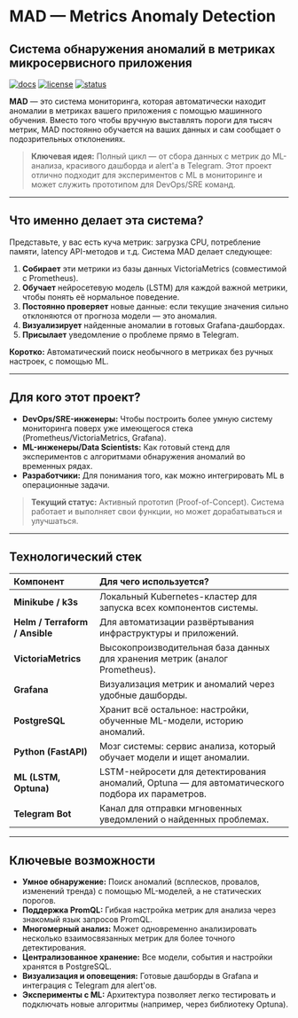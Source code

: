 # MAD — Metrics Anomaly Detection  
## Система обнаружения аномалий в метриках микросервисного приложения

[![docs](https://img.shields.io/badge/docs-MKDocs-blue)](#) [![license](https://img.shields.io/badge/license-MIT-green)](#) [![status](https://img.shields.io/badge/status-active-yellowgreen)](#)

**MAD** — это система мониторинга, которая автоматически находит аномалии в метриках вашего приложения с помощью машинного обучения. Вместо того чтобы вручную выставлять пороги для тысяч метрик, MAD постоянно обучается на ваших данных и сам сообщает о подозрительных отклонениях.

> **Ключевая идея:** Полный цикл — от сбора данных с метрик до ML-анализа, красивого дашборда и alert'а в Telegram. Этот проект отлично подходит для экспериментов с ML в мониторинге и может служить прототипом для DevOps/SRE команд.

---

## Что именно делает эта система?

Представьте, у вас есть куча метрик: загрузка CPU, потребление памяти, latency API-методов и т.д. Система MAD делает следующее:

1.  **Собирает** эти метрики из базы данных VictoriaMetrics (совместимой с Prometheus).
2.  **Обучает** нейросетевую модель (LSTM) для каждой важной метрики, чтобы понять её нормальное поведение.
3.  **Постоянно проверяет** новые данные: если текущие значения сильно отклоняются от прогноза модели — это аномалия.
4.  **Визуализирует** найденные аномалии в готовых Grafana-дашбордах.
5.  **Присылает** уведомление о проблеме прямо в Telegram.

**Коротко:** Автоматический поиск необычного в метриках без ручных настроек, с помощью ML.

---

## Для кого этот проект?

*   **DevOps/SRE-инженеры:** Чтобы построить более умную систему мониторинга поверх уже имеющегося стека (Prometheus/VictoriaMetrics, Grafana).
*   **ML-инженеры/Data Scientists:** Как готовый стенд для экспериментов с алгоритмами обнаружения аномалий во временных рядах.
*   **Разработчики:** Для понимания того, как можно интегрировать ML в операционные задачи.

> **Текущий статус:** Активный прототип (Proof-of-Concept). Система работает и выполняет свои функции, но может дорабатываться и улучшаться.

---

## Технологический стек

| Компонент | Для чего используется? |
| :--- | :--- |
| **Minikube / k3s** | Локальный Kubernetes-кластер для запуска всех компонентов системы. |
| **Helm / Terraform / Ansible** | Для автоматизации развёртывания инфраструктуры и приложений. |
| **VictoriaMetrics** | Высокопроизводительная база данных для хранения метрик (аналог Prometheus). |
| **Grafana** | Визуализация метрик и аномалий через удобные дашборды. |
| **PostgreSQL** | Хранит всё остальное: настройки, обученные ML-модели, историю аномалий. |
| **Python (FastAPI)** | Мозг системы: сервис анализа, который обучает модели и ищет аномалии. |
| **ML (LSTM, Optuna)** | LSTM-нейросети для детектирования аномалий, Optuna — для автоматического подбора их параметров. |
| **Telegram Bot** | Канал для отправки мгновенных уведомлений о найденных проблемах. |

---

## Ключевые возможности

*   **Умное обнаружение:** Поиск аномалий (всплесков, провалов, изменений тренда) с помощью ML-моделей, а не статических порогов.
*   **Поддержка PromQL:** Гибкая настройка метрик для анализа через знакомый язык запросов PromQL.
*   **Многомерный анализ:** Может одновременно анализировать несколько взаимосвязанных метрик для более точного детектирования.
*   **Централизованное хранение:** Все модели, события и настройки хранятся в PostgreSQL.
*   **Визуализация и оповещения:** Готовые дашборды в Grafana и интеграция с Telegram для alert'ов.
*   **Эксперименты с ML:** Архитектура позволяет легко тестировать и подключать новые алгоритмы (например, через библиотеку Optuna).